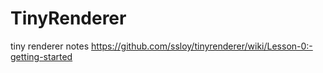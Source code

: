 # TinyRenderer
tiny renderer notes
https://github.com/ssloy/tinyrenderer/wiki/Lesson-0:-getting-started
